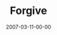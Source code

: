 ---
layout: message
category: message
series: "Kingdom"
title: "Forgive"
date: 2007-03-11-00-00
message_id: 28
audio: "http://s3.amazonaws.com/crossroads-media/media/legacy/mp3/Kingdom_04_Forgive_03-11-07_Wells.mp3"
audio-duration: "36:52"
explicit: false
---